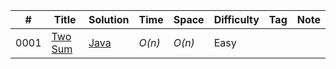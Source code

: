 |  #  | Title           |  Solution       |  Time           | Space           | Difficulty    | Tag          | Note| 
|-----|---------------- | --------------- | --------------- | --------------- | ------------- |--------------|-----|
0001 | [Two Sum](https://leetcode.com/problems/two-sum/)      | [Java](./twoSum/Solution.java)      | _O(n)_         | _O(n)_          | Easy         ||
